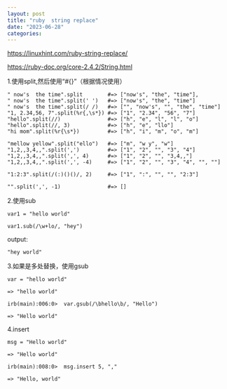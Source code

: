 ```yaml
---
layout: post
title: "ruby  string replace"
date: "2023-06-28"
categories: 
---
```

<p><a href="https://linuxhint.com/ruby-string-replace/">https://linuxhint.com/ruby-string-replace/</a></p>

<p><a href="https://ruby-doc.org/core-2.4.2/String.html">https://ruby-doc.org/core-2.4.2/String.html</a></p>

<p>1.使用split,然后使用&ldquo;#{}&rdquo;（根据情况使用）</p>

<pre>
<code>&quot; now&#39;s  the time&quot;.split        #=&gt; [&quot;now&#39;s&quot;, &quot;the&quot;, &quot;time&quot;],
&quot; now&#39;s  the time&quot;.split(&#39; &#39;)   #=&gt; [&quot;now&#39;s&quot;, &quot;the&quot;, &quot;time&quot;]
&quot; now&#39;s  the time&quot;.split(/ /)   #=&gt; [&quot;&quot;, &quot;now&#39;s&quot;, &quot;&quot;, &quot;the&quot;, &quot;time&quot;]
&quot;1, 2.34,56, 7&quot;.split(%r{,\s*}) #=&gt; [&quot;1&quot;, &quot;2.34&quot;, &quot;56&quot;, &quot;7&quot;]
&quot;hello&quot;.split(//)               #=&gt; [&quot;h&quot;, &quot;e&quot;, &quot;l&quot;, &quot;l&quot;, &quot;o&quot;]
&quot;hello&quot;.split(//, 3)            #=&gt; [&quot;h&quot;, &quot;e&quot;, &quot;llo&quot;]
&quot;hi mom&quot;.split(%r{\s*})         #=&gt; [&quot;h&quot;, &quot;i&quot;, &quot;m&quot;, &quot;o&quot;, &quot;m&quot;]

&quot;mellow yellow&quot;.split(&quot;ello&quot;)   #=&gt; [&quot;m&quot;, &quot;w y&quot;, &quot;w&quot;]
&quot;1,2,,3,4,,&quot;.split(&#39;,&#39;)         #=&gt; [&quot;1&quot;, &quot;2&quot;, &quot;&quot;, &quot;3&quot;, &quot;4&quot;]
&quot;1,2,,3,4,,&quot;.split(&#39;,&#39;, 4)      #=&gt; [&quot;1&quot;, &quot;2&quot;, &quot;&quot;, &quot;3,4,,&quot;]
&quot;1,2,,3,4,,&quot;.split(&#39;,&#39;, -4)     #=&gt; [&quot;1&quot;, &quot;2&quot;, &quot;&quot;, &quot;3&quot;, &quot;4&quot;, &quot;&quot;, &quot;&quot;]

&quot;1:2:3&quot;.split(/(:)()()/, 2)     #=&gt; [&quot;1&quot;, &quot;:&quot;, &quot;&quot;, &quot;&quot;, &quot;2:3&quot;]

&quot;&quot;.split(&#39;,&#39;, -1)               #=&gt; []</code></pre>

<p>2.使用sub</p>

<pre>
<code>var1 = &quot;hello world&quot;

var1.sub(/\w+lo/, &quot;hey&quot;)</code></pre>

<p>output:</p>

<div class="blackboard codecolorer-container ruby" style="width:100%">
<div class="codecolorer ruby"><code>&quot;hey world&quot;</code></div>
</div>

<p>3.如果是多处替换，使用gsub</p>

<pre>
<code>var = &quot;hello world&quot;

=&gt; &quot;hello world&quot;

irb(main):006:0&gt;&nbsp; var.gsub(/\bhello\b/, &quot;Hello&quot;)

=&gt; &quot;Hello world&quot;</code></pre>

<p>4.insert</p>

<pre>
<code>msg = &quot;Hello world&quot;

=&gt; &quot;Hello world&quot;

irb(main):008:0&gt;&nbsp; msg.insert 5, &quot;,&quot;

=&gt; &quot;Hello, world&quot;</code></pre>

